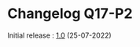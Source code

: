 # Changelog Q17-P2

Initial release : [1.0](https://github.com/stefaweb/Q17-a-QUAD405-audiophile-approach/tree/33fbfff5ab58c451286b8c8aa5d6ee9fa045a715/Q17-P2) (25-07-2022)
